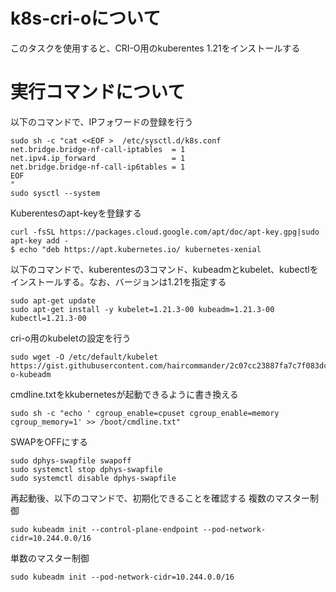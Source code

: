 # k8s-cri-oについて

このタスクを使用すると、CRI-O用のkuberentes 1.21をインストールする

# 実行コマンドについて

以下のコマンドで、IPフォワードの登録を行う
```
sudo sh -c "cat <<EOF >  /etc/sysctl.d/k8s.conf
net.bridge.bridge-nf-call-iptables  = 1
net.ipv4.ip_forward                 = 1
net.bridge.bridge-nf-call-ip6tables = 1
EOF
"
sudo sysctl --system
```

Kuberentesのapt-keyを登録する
```
curl -fsSL https://packages.cloud.google.com/apt/doc/apt-key.gpg|sudo apt-key add -
$ echo "deb https://apt.kubernetes.io/ kubernetes-xenial
```

以下のコマンドで、kuberentesの3コマンド、kubeadmとkubelet、kubectlをインストールする。なお、バージョンは1.21を指定する
```
sudo apt-get update
sudo apt-get install -y kubelet=1.21.3-00 kubeadm=1.21.3-00 kubectl=1.21.3-00
```

cri-o用のkubeletの設定を行う
```
sudo wget -O /etc/default/kubelet https://gist.githubusercontent.com/haircommander/2c07cc23887fa7c7f083dc61c7ef5791/raw/73e3d27dcd57e7de237c08758f76e0a368547648/cri-o-kubeadm
```

cmdline.txtをkkubernetesが起動できるように書き換える
```
sudo sh -c "echo ' cgroup_enable=cpuset cgroup_enable=memory cgroup_memory=1' >> /boot/cmdline.txt"
```

SWAPをOFFにする
```
sudo dphys-swapfile swapoff
sudo systemctl stop dphys-swapfile
sudo systemctl disable dphys-swapfile
```

再起動後、以下のコマンドで、初期化できることを確認する
複数のマスター制御
```
sudo kubeadm init --control-plane-endpoint --pod-network-cidr=10.244.0.0/16
```

単数のマスター制御
```
sudo kubeadm init --pod-network-cidr=10.244.0.0/16
```